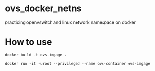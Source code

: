 # ovs_docker_netns
practicing openvswitch and linux network namespace on docker

# How to use
```
docker build -t ovs-imgage .

docker run -it -uroot --privileged --name ovs-container ovs-imgage
```

